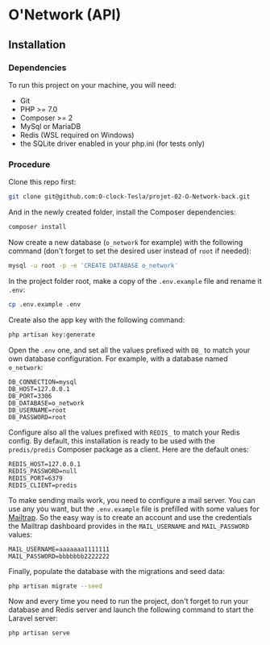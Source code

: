 # O'Network (API)

## Installation

### Dependencies

To run this project on your machine, you will need:

- Git
- PHP >= 7.0
- Composer >= 2
- MySql or MariaDB
- Redis (WSL required on Windows)
- the SQLite driver enabled in your php.ini (for tests only)

### Procedure

Clone this repo first:

```bash
git clone git@github.com:O-clock-Tesla/projet-02-O-Network-back.git
```

And in the newly created folder, install the Composer dependencies:

```bash
composer install
```

Now create a new database (`o_network` for example) with the following command (don't forget to set the desired user instead of `root` if needed):

```bash
mysql -u root -p -e 'CREATE DATABASE o_network'
```

In the project folder root, make a copy of the `.env.example` file and rename it `.env`:

```bash
cp .env.example .env
```

Create also the app key with the following command:

```bash
php artisan key:generate
```

Open the `.env` one, and set all the values prefixed with `DB_` to match your own database configuration. For example, with a database named `o_network`:

```dotenv
DB_CONNECTION=mysql
DB_HOST=127.0.0.1
DB_PORT=3306
DB_DATABASE=o_network
DB_USERNAME=root
DB_PASSWORD=root
```

Configure also all the values prefixed with `REDIS_` to match your Redis config. By default, this installation is ready to be used with the `predis/predis` Composer package as a client. Here are the default ones:

```dotenv
REDIS_HOST=127.0.0.1
REDIS_PASSWORD=null
REDIS_PORT=6379
REDIS_CLIENT=predis
```

To make sending mails work, you need to configure a mail server. You can use any you want, but the `.env.example` file is prefilled with some values for [Mailtrap](https://mailtrap.io). So the easy way is to create an account and use the credentials the Mailtrap dashboard provides in the `MAIL_USERNAME` and `MAIL_PASSWORD` values:

```dotenv
MAIL_USERNAME=aaaaaaa1111111
MAIL_PASSWORD=bbbbbbb2222222
```

Finally, populate the database with the migrations and seed data:

```bash
php artisan migrate --seed
```

Now and every time you need to run the project, don't forget to run your database and Redis server and launch the following command to start the Laravel server:

```bash
php artisan serve
```
